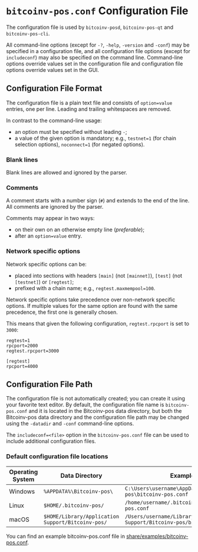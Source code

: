 # `bitcoinv-pos.conf` Configuration File

The configuration file is used by `bitcoinv-posd`, `bitcoinv-pos-qt` and `bitcoinv-pos-cli`.

All command-line options (except for `-?`, `-help`, `-version` and `-conf`) may be specified in a configuration file, and all configuration file options (except for `includeconf`) may also be specified on the command line. Command-line options override values set in the configuration file and configuration file options override values set in the GUI.

## Configuration File Format

The configuration file is a plain text file and consists of `option=value` entries, one per line. Leading and trailing whitespaces are removed.

In contrast to the command-line usage:
- an option must be specified without leading `-`;
- a value of the given option is mandatory; e.g., `testnet=1` (for chain selection options), `noconnect=1` (for negated options).

### Blank lines

Blank lines are allowed and ignored by the parser.

### Comments

A comment starts with a number sign (`#`) and extends to the end of the line. All comments are ignored by the parser.

Comments may appear in two ways:
- on their own on an otherwise empty line (_preferable_);
- after an `option=value` entry.

### Network specific options

Network specific options can be:
- placed into sections with headers `[main]` (not `[mainnet]`), `[test]` (not `[testnet]`) or `[regtest]`;
- prefixed with a chain name; e.g., `regtest.maxmempool=100`.

Network specific options take precedence over non-network specific options.
If multiple values for the same option are found with the same precedence, the
first one is generally chosen.

This means that given the following configuration, `regtest.rpcport` is set to `3000`:

```
regtest=1
rpcport=2000
regtest.rpcport=3000

[regtest]
rpcport=4000
```

## Configuration File Path

The configuration file is not automatically created; you can create it using your favorite text editor. By default, the configuration file name is `bitcoinv-pos.conf` and it is located in the Bitcoinv-pos data directory, but both the Bitcoinv-pos data directory and the configuration file path may be changed using the `-datadir` and `-conf` command-line options.

The `includeconf=<file>` option in the `bitcoinv-pos.conf` file can be used to include additional configuration files.

### Default configuration file locations

Operating System | Data Directory | Example Path
-- | -- | --
Windows | `%APPDATA%\Bitcoinv-pos\` | `C:\Users\username\AppData\Roaming\Bitcoinv-pos\bitcoinv-pos.conf`
Linux | `$HOME/.bitcoinv-pos/` | `/home/username/.bitcoinv-pos/bitcoinv-pos.conf`
macOS | `$HOME/Library/Application Support/Bitcoinv-pos/` | `/Users/username/Library/Application Support/Bitcoinv-pos/bitcoinv-pos.conf`

You can find an example bitcoinv-pos.conf file in [share/examples/bitcoinv-pos.conf](../share/examples/bitcoinv-pos.conf).
